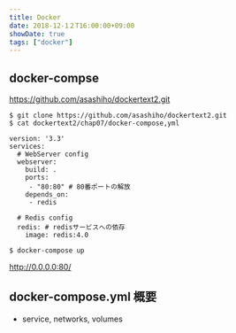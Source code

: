 ```yaml
---
title: Docker
date: 2018-12-1２T16:00:00+09:00
showDate: true
tags: ["docker"]
---
```


## docker-compse 

https://github.com/asashiho/dockertext2.git

```
$ git clone https://github.com/asashiho/dockertext2.git
$ cat dockertext2/chap07/docker-compose,yml
```

```
version: '3.3'
services:
  # WebServer config
  webserver:
    build: .
    ports:
     - "80:80" # 80番ポートの解放
    depends_on:
     - redis

  # Redis config
  redis: # redisサービスへの依存
    image: redis:4.0
```

```
$ docker-compose up
```

http://0.0.0.0:80/

## docker-compose.yml 概要
- service, networks, volumes
